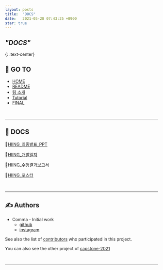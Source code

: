 ```yaml
---
layout: posts
title:  "DOCS"
date:   2021-05-28 07:43:25 +0900
star: true
---
```



## ***"DOCS"***
{: .text-center}


## 📝 GO TO
+ [HOME](../)
+ [README](../README)
+ [팀 소개](../introduce-team)
+ [Tutorial](../tutorial)
+ [FINAL](../FINAL)

<br>

---

## 💭 DOCS <a name = "DOCS"></a>
📖[HIING_최종발표_PPT](https://github.com/kookmin-sw/capstone-2021-2/tree/master/docs/%EC%B5%9C%EC%A2%85%EB%B0%9C%ED%91%9C)

📙[HIING_개발일지](https://github.com/kookmin-sw/capstone-2021-2/tree/master/docs/%EA%B0%9C%EB%B0%9C%EC%9D%BC%EC%A7%80)

📘[HIING_수행결과보고서](https://github.com/sinpyo/sinpyo.github.io/blob/master/docs/%EC%BA%A1%EC%8A%A4%ED%86%A42%ED%8C%80_HIING_%EC%88%98%ED%96%89%EA%B2%B0%EA%B3%BC%EB%B3%B4%EA%B3%A0%EC%84%9C.pdf)

📗[HIING_포스터](https://github.com/kookmin-sw/capstone-2021-2/blob/master/docs/%EC%BA%A1%EC%8A%A4%ED%86%A42%ED%8C%80_HIING_-%ED%8F%AC%EC%8A%A4%ED%84%B0.pdf)

<br>

---

## ✍️ Authors <a name = "authors"></a>
+ Comma - Initial work
    + [github](https://github.com/sinpyo)
    + [instagram](https://www.instagram.com/kang__comma)

See also the list of [contributors](https://github.com/kookmin-sw/capstone-2021-2) who participated in this project.

You can also see the other project of [capstone-2021](https://github.com/kookmin-sw)

<br>

***

<br>
<br>
